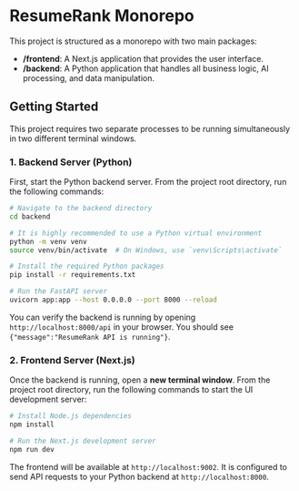 
# ResumeRank Monorepo

This project is structured as a monorepo with two main packages:

- **/frontend**: A Next.js application that provides the user interface.
- **/backend**: A Python application that handles all business logic, AI processing, and data manipulation.

## Getting Started

This project requires two separate processes to be running simultaneously in two different terminal windows.

### 1. Backend Server (Python)

First, start the Python backend server. From the project root directory, run the following commands:

```bash
# Navigate to the backend directory
cd backend

# It is highly recommended to use a Python virtual environment
python -m venv venv
source venv/bin/activate  # On Windows, use `venv\Scripts\activate`

# Install the required Python packages
pip install -r requirements.txt

# Run the FastAPI server
uvicorn app:app --host 0.0.0.0 --port 8000 --reload
```
You can verify the backend is running by opening `http://localhost:8000/api` in your browser. You should see `{"message":"ResumeRank API is running"}`.

### 2. Frontend Server (Next.js)

Once the backend is running, open a **new terminal window**. From the project root directory, run the following commands to start the UI development server:

```bash
# Install Node.js dependencies
npm install

# Run the Next.js development server
npm run dev
```

The frontend will be available at `http://localhost:9002`. It is configured to send API requests to your Python backend at `http://localhost:8000`.

    